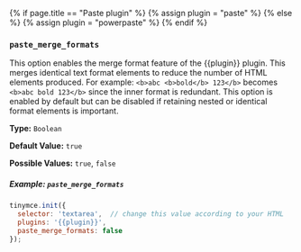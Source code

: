 {% if page.title == "Paste plugin" %}
  {% assign plugin = "paste" %}
{% else %}
  {% assign plugin = "powerpaste" %}
{% endif %}
### `paste_merge_formats`

This option enables the merge format feature of the {{plugin}} plugin. This merges identical text format elements to reduce the number of HTML elements produced. For example: `<b>abc <b>bold</b> 123</b>` becomes `<b>abc bold 123</b>` since the inner format is redundant. This option is enabled by default but can be disabled if retaining nested or identical format elements is important.

**Type:** `Boolean`

**Default Value:** `true`

**Possible Values:** `true`, `false`

##### Example: `paste_merge_formats`

```js
tinymce.init({
  selector: 'textarea',  // change this value according to your HTML
  plugins: '{{plugin}}',
  paste_merge_formats: false
});
```
